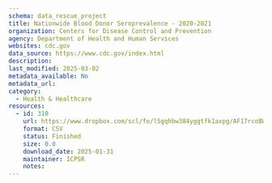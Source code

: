 ```yaml
---
schema: data_rescue_project 
title: Nationwide Blood Donor Seroprevalence - 2020-2021
organization: Centers for Disease Control and Prevention
agency: Department of Health and Human Services
websites: cdc.gov
data_source: https://www.cdc.gov/index.html
description: 
last_modified: 2025-03-02
metadata_available: No
metadata_url: 
category:
  - Health & Healthcare 
resources:
  - id: 310
    url: https://www.dropbox.com/scl/fo/l5gqhbw384yggtfk1axpg/AF17rcoBWPKfpGwSGyBsh80?rlkey=2664uxco1hz75jllnx9qi693d&dl=0
    format: CSV
    status: Finished
    size: 0.0
    download_date: 2025-01-31
    maintainer: ICPSR
    notes: 
---
```

